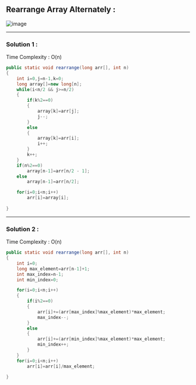 ## Rearrange Array Alternately :

![image](https://user-images.githubusercontent.com/23376002/174341752-adbc3ca3-23fc-4bc6-ac8d-8348b7f86cf8.png)

  
---------------------------------------------------------------------------------------------------------------------------------------------------
  
### Solution 1 :

Time Complexity : O(n)


```java
public static void rearrange(long arr[], int n)
{
    int i=0,j=n-1,k=0;
    long array[]=new long[n];
    while(i<n/2 && j>=n/2)
    {
        if(k%2==0)
        {
            array[k]=arr[j];
            j--;
        }
        else
        {
            array[k]=arr[i];
            i++;
        }
        k++;
    }
    if(n%2==0)
        array[n-1]=arr[n/2 - 1];
    else
        array[n-1]=arr[n/2];

    for(i=0;i<n;i++)
        arr[i]=array[i];
  
}
```

---------------------------------------------------------------------------------------------------------------------------------------------------
  
### Solution 2 :

Time Complexity : O(n)


```java
public static void rearrange(long arr[], int n)
{
    int i=0;
    long max_element=arr[n-1]+1;
    int max_index=n-1;
    int min_index=0;

    for(i=0;i<n;i++)
    {
        if(i%2==0)
        {
            arr[i]+=(arr[max_index]%max_element)*max_element;
            max_index--;
        }
        else
        {
            arr[i]+=(arr[min_index]%max_element)*max_element;
            min_index++;
        }
    }
    for(i=0;i<n;i++)
        arr[i]=arr[i]/max_element;

}
```



